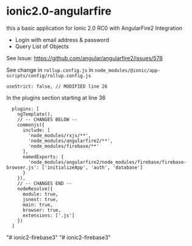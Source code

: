 # ionic2.0-angularfire
this a basic application for Ionic 2.0 RC0 with AngularFire2 Integration
- Login with email address & password
- Query List of Objects

See Issue: https://github.com/angular/angularfire2/issues/578


See change in `rollup.config.js` in `node_modules/@ionic/app-scripts/config/rollup.config.js`
```
useStrict: false, // MODIFIED line 26
```
In the plugins section starting at line 36
```
  plugins: [
    ngTemplate(),
    // -- CHANGES BELOW --
    commonjs({
      include: [
        'node_modules/rxjs/**',
        'node_modules/angularfire2/**',
        'node_modules/firebase/**'
      ],
      namedExports: {
        'node_modules/angularfire2/node_modules/firebase/firebase-browser.js': ['initializeApp', 'auth', 'database']
      }
    }),
    // -- CHANGES END --
    nodeResolve({
      module: true,
      jsnext: true,
      main: true,
      browser: true,
      extensions: ['.js']
    })
  ]
```
"# ionic2-firebase3" 
"# ionic2-firebase3" 
